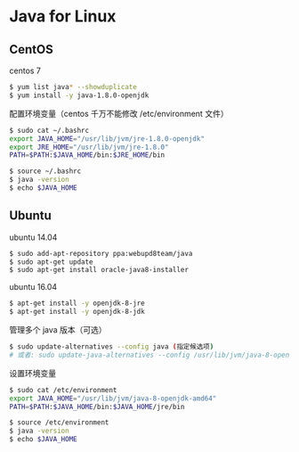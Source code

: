# Java for Linux

## CentOS

centos 7
```sh
$ yum list java* --showduplicate
$ yum install -y java-1.8.0-openjdk
```

配置环境变量（centos 千万不能修改 /etc/environment 文件）
```sh
$ sudo cat ~/.bashrc
export JAVA_HOME="/usr/lib/jvm/jre-1.8.0-openjdk"
export JRE_HOME="/usr/lib/jvm/jre-1.8.0"
PATH=$PATH:$JAVA_HOME/bin:$JRE_HOME/bin
```

```sh
$ source ~/.bashrc
$ java -version
$ echo $JAVA_HOME
```

## Ubuntu

ubuntu 14.04
```sh
$ sudo add-apt-repository ppa:webupd8team/java
$ sudo apt-get update
$ sudo apt-get install oracle-java8-installer
```

ubuntu 16.04
```sh
$ apt-get install -y openjdk-8-jre
$ apt-get install -y openjdk-8-jdk
```

管理多个 java 版本（可选）
```sh
$ sudo update-alternatives --config java (指定候选项)
# 或者: sudo update-java-alternatives --config /usr/lib/jvm/java-8-openjdk-amd64
```

设置环境变量
```sh
$ sudo cat /etc/environment
export JAVA_HOME="/usr/lib/jvm/java-8-openjdk-amd64"
PATH=$PATH:$JAVA_HOME/bin:$JAVA_HOME/jre/bin
```

```sh
$ source /etc/environment
$ java -version
$ echo $JAVA_HOME
```
